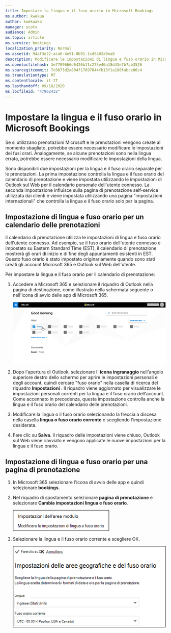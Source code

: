```yaml
---
title: Impostare la lingua e il fuso orario in Microsoft Bookings
ms.author: kwekua
author: kwekuako
manager: scotv
audience: Admin
ms.topic: article
ms.service: bookings
localization_priority: Normal
ms.assetid: 94af3e22-aca6-4e91-8b91-1cd5a02a9ea8
description: Modificare le impostazioni di lingua e fuso orario in Microsoft bookings. Se le prenotazioni vengono create al momento sbagliato, è possibile che le prenotazioni siano impostate per il fuso orario errato.
ms.openlocfilehash: 3e7709666d6426b11c275e46a18d43e7b7ab3526
ms.sourcegitcommit: 7c0873d2a804f17697844fb13f1a100fabce86c4
ms.translationtype: MT
ms.contentlocale: it-IT
ms.lasthandoff: 09/18/2020
ms.locfileid: "47962432"
---
```

# <a name="set-language-and-time-zones-in-microsoft-bookings"></a>Impostare la lingua e il fuso orario in Microsoft Bookings

Se si utilizzano prenotazioni Microsoft e le prenotazioni vengono create al momento sbagliato, potrebbe essere necessario modificare le impostazioni dei fusi orari. Analogamente, se alcune prenotazioni sono nella lingua errata, potrebbe essere necessario modificare le impostazioni della lingua.

Sono disponibili due impostazioni per la lingua e il fuso orario separate per le prenotazioni. La prima impostazione controlla la lingua e il fuso orario del calendario di prenotazione e viene impostata utilizzando le impostazioni di Outlook sul Web per il calendario personale dell'utente connesso. La seconda impostazione influisce sulla pagina di prenotazione self-service utilizzata dai clienti e viene impostata utilizzando una pagina "impostazioni internazionali" che controlla la lingua e il fuso orario solo per la pagina.

## <a name="setting-language-and-time-zone-for-a-booking-calendar"></a>Impostazione di lingua e fuso orario per un calendario delle prenotazioni

Il calendario di prenotazione utilizza le impostazioni di lingua e fuso orario dell'utente connesso. Ad esempio, se il fuso orario dell'utente connesso è impostato su Eastern Standard Time (EST), il calendario di prenotazione mostrerà gli orari di inizio e di fine degli appuntamenti esistenti in EST. Questo fuso orario è stato impostato originariamente quando sono stati creati gli account Microsoft 365 e Outlook sul Web dell'utente.

Per impostare la lingua e il fuso orario per il calendario di prenotazione:

1. Accedere a Microsoft 365 e selezionare il riquadro di Outlook nella pagina di destinazione, come illustrato nella schermata seguente o nell'icona di avvio delle app di Microsoft 365.

   ![Immagine del riquadro di Outlook nella pagina di destinazione di Microsoft 365](../media/bookings-outlook-tile.png)

1. Dopo l'apertura di Outlook, selezionare l' **icona ingranaggio** nell'angolo superiore destro dello schermo per aprire le impostazioni personali e degli account, quindi cercare "fuso orario" nella casella di ricerca del riquadro **Impostazioni** . Il riquadro viene aggiornato per visualizzare le impostazioni personali correnti per la lingua e il fuso orario dell'account. Come accennato in precedenza, questa impostazione controlla anche la lingua e il fuso orario del calendario delle prenotazioni.

1. Modificare la lingua o il fuso orario selezionando la freccia a discesa nella casella **lingua o fuso orario corrente** e scegliendo l'impostazione desiderata.

1. Fare clic su **Salva**. Il riquadro delle impostazioni viene chiuso, Outlook sul Web viene riavviato e vengono applicate le nuove impostazioni per la lingua e il fuso orario.

## <a name="setting-the-language-and-time-zone-for-the-booking-page"></a>Impostazione di lingua e fuso orario per una pagina di prenotazione

1. In Microsoft 365 selezionare l'icona di avvio delle app e quindi selezionare **bookings**.

1. Nel riquadro di spostamento selezionare **pagina di prenotazione** e selezionare **Cambia impostazioni lingua e fuso orario**.

   ![Schermata: modificare il collegamento delle impostazioni di lingua e fuso orario](../media/bookings-region-language-timezone-settings.png)

1. Selezionare la lingua e il fuso orario corrente e scegliere OK.

   ![Schermata: impostazioni di lingua e fuso orario](../media/bookings-region-timezone-settings.png)
